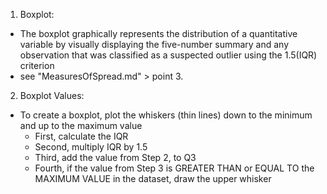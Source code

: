 <!-- Boxplot: Used for graphical display of a quantitative variable --> 

1. Boxplot: 
  - The boxplot graphically represents the distribution of a quantitative variable by visually displaying the five-number summary and any observation that was classified as a suspected outlier using the 1.5(IQR) criterion
  - see "MeasuresOfSpread.md" > point 3. 
  
2. Boxplot Values:
  - To create a boxplot, plot the whiskers (thin lines) down to the minimum and up to the maximum value 
    - First, calculate the IQR
    - Second, multiply IQR by 1.5 
    - Third, add the value from Step 2, to Q3
    - Fourth, if the value from Step 3 is GREATER THAN or EQUAL TO the MAXIMUM VALUE in the dataset, draw the upper whisker  
  

